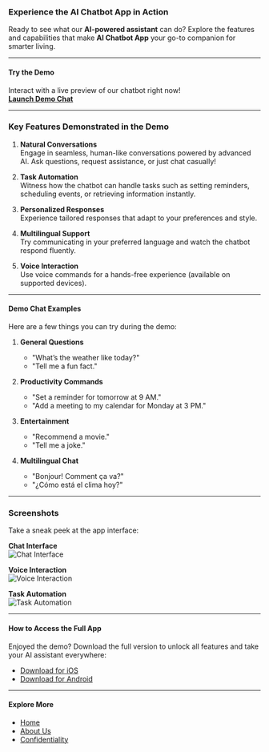 ### **Experience the AI Chatbot App in Action**

Ready to see what our **AI-powered assistant** can do? Explore the features and capabilities that make **AI Chatbot App** your go-to companion for smarter living.

---

#### **Try the Demo**

Interact with a live preview of our chatbot right now!  
**[Launch Demo Chat](#)**

---

### **Key Features Demonstrated in the Demo**

1. **Natural Conversations**  
   Engage in seamless, human-like conversations powered by advanced AI. Ask questions, request assistance, or just chat casually!

2. **Task Automation**  
   Witness how the chatbot can handle tasks such as setting reminders, scheduling events, or retrieving information instantly.

3. **Personalized Responses**  
   Experience tailored responses that adapt to your preferences and style.

4. **Multilingual Support**  
   Try communicating in your preferred language and watch the chatbot respond fluently.

5. **Voice Interaction**  
   Use voice commands for a hands-free experience (available on supported devices).

---

#### **Demo Chat Examples**

Here are a few things you can try during the demo:

1. **General Questions**

    - "What’s the weather like today?"
    - "Tell me a fun fact."

2. **Productivity Commands**

    - "Set a reminder for tomorrow at 9 AM."
    - "Add a meeting to my calendar for Monday at 3 PM."

3. **Entertainment**

    - "Recommend a movie."
    - "Tell me a joke."

4. **Multilingual Chat**
    - "Bonjour! Comment ça va?"
    - "¿Cómo está el clima hoy?"

---

### **Screenshots**

Take a sneak peek at the app interface:

**Chat Interface**  
![Chat Interface](#)

**Voice Interaction**  
![Voice Interaction](#)

**Task Automation**  
![Task Automation](#)

---

#### **How to Access the Full App**

Enjoyed the demo? Download the full version to unlock all features and take your AI assistant everywhere:

-   [Download for iOS](#)
-   [Download for Android](#)

---

#### **Explore More**

-   [Home](index.html)
-   [About Us](about.html)
-   [Confidentiality](confidentiality.html)